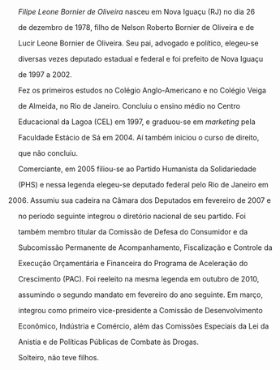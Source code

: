 

*Filipe Leone Bornier de Oliveira* nasceu em Nova Iguaçu (RJ) no dia 26

de dezembro de 1978, filho de Nelson Roberto Bornier de Oliveira e de

Lucir Leone Bornier de Oliveira. Seu pai, advogado e político, elegeu-se

diversas vezes deputado estadual e federal e foi prefeito de Nova Iguaçu

de 1997 a 2002.



Fez os primeiros estudos no Colégio Anglo-Americano e no Colégio Veiga

de Almeida, no Rio de Janeiro. Concluiu o ensino médio no Centro

Educacional da Lagoa (CEL) em 1997, e graduou-se em *marketing* pela

Faculdade Estácio de Sá em 2004. Aí também iniciou o curso de direito,

que não concluiu.



Comerciante, em 2005 filiou-se ao Partido Humanista da Solidariedade

(PHS) e nessa legenda elegeu-se deputado federal pelo Rio de Janeiro em

2006. Assumiu sua cadeira na Câmara dos Deputados em fevereiro de 2007 e

no período seguinte integrou o diretório nacional de seu partido. Foi

também membro titular da Comissão de Defesa do Consumidor e da

Subcomissão Permanente de Acompanhamento, Fiscalização e Controle da

Execução Orçamentária e Financeira do Programa de Aceleração do

Crescimento (PAC). Foi reeleito na mesma legenda em outubro de 2010,

assumindo o segundo mandato em fevereiro do ano seguinte. Em março,

integrou como primeiro vice-presidente a Comissão de Desenvolvimento

Econômico, Indústria e Comércio, além das Comissões Especiais da Lei da

Anistia e de Políticas Públicas de Combate às Drogas.



Solteiro, não teve filhos.



